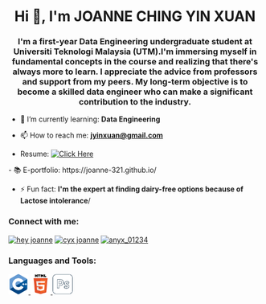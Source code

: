 <h1 align="center">Hi 👋, I'm JOANNE CHING YIN XUAN</h1>
<h3 align="center">I'm a first-year Data Engineering undergraduate student at Universiti Teknologi Malaysia (UTM).I'm immersing myself in fundamental concepts in the course and realizing that there's always more to learn. I appreciate the advice from professors and support from my peers. My long-term objective is to become a skilled data engineer who can make a significant contribution to the industry.</h3>

- 🌱 I’m currently learning: **Data Engineering**

- 📫 How to reach me: **jyinxuan@gmail.com**

- Resume: <a href="https://export-download.canva.com/33v7A/DAF5lG33v7A/21/0-3624686957851189593.pdf?X-Amz-Algorithm=AWS4-HMAC-SHA256&X-Amz-Credential=AKIAJHKNGJLC2J7OGJ6Q%2F20240110%2Fus-east-1%2Fs3%2Faws4_request&X-Amz-Date=20240110T223104Z&X-Amz-Expires=59387&X-Amz-Signature=eb4ea4e09904bcd68618a7300e4f8a673803dde3801c2d57e182157e9cf032eb&X-Amz-SignedHeaders=host&response-content-disposition=attachment%3B%20filename%2A%3DUTF-8%27%27Resume.pdf&response-expires=Thu%2C%2011%20Jan%202024%2015%3A00%3A51%20GMT" target="_blank">
  <img src="https://example.com/book-icon.png" alt="Click Here" height="30" width="40" />
</a>
- 📚 E-portfolio: https://joanne-321.github.io/



- ⚡ Fun fact: **I'm the expert at finding dairy-free options because of Lactose intolerance**/

<h3 align="left">Connect with me:</h3>
<p align="left">
<a href="https://linkedin.com/in/hey joanne" target="blank"><img align="center" src="https://raw.githubusercontent.com/rahuldkjain/github-profile-readme-generator/master/src/images/icons/Social/linked-in-alt.svg" alt="hey joanne" height="30" width="40" /></a>
<a href="https://fb.com/cyx joanne" target="blank"><img align="center" src="https://raw.githubusercontent.com/rahuldkjain/github-profile-readme-generator/master/src/images/icons/Social/facebook.svg" alt="cyx joanne" height="30" width="40" /></a>
<a href="https://instagram.com/anyx_01234" target="blank"><img align="center" src="https://raw.githubusercontent.com/rahuldkjain/github-profile-readme-generator/master/src/images/icons/Social/instagram.svg" alt="anyx_01234" height="30" width="40" /></a>
</p>

<h3 align="left">Languages and Tools:</h3>
<p align="left"> <a href="https://www.w3schools.com/cpp/" target="_blank" rel="noreferrer"> <img src="https://raw.githubusercontent.com/devicons/devicon/master/icons/cplusplus/cplusplus-original.svg" alt="cplusplus" width="40" height="40"/> </a> <a href="https://www.w3.org/html/" target="_blank" rel="noreferrer"> <img src="https://raw.githubusercontent.com/devicons/devicon/master/icons/html5/html5-original-wordmark.svg" alt="html5" width="40" height="40"/> </a> <a href="https://www.photoshop.com/en" target="_blank" rel="noreferrer"> <img src="https://raw.githubusercontent.com/devicons/devicon/master/icons/photoshop/photoshop-line.svg" alt="photoshop" width="40" height="40"/> </a> </p>

